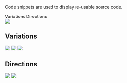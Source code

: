 <Row >
    <Column cols={8}>
    <p>Code snippets are used to display re-usable source code.</p>
    </Column> 
</Row>

<div>
    <AnchorLink to="variations" offset={210}>
        Variations
    </AnchorLink>
    <AnchorLink to="directions" offset={210}>
        Directions
    </AnchorLink>
</div>

<Row >
    <Column cols={6}>
        <img src="../_img/code-snippet--1.png" />
    </Column> 
</Row>

<Anchor idToScrollTo="variations"><h2>Variations</h2></Anchor>
<Row >
    <Column cols={6}>
        <img src="../_img/code-snippet--2.png" />
    </Column> 
    <Column cols={6}>
        <img src="../_img/code-snippet--3.png" />
    </Column> 
</Row>
<Row >
    <Column cols={6}>
        <img src="../_img/code-snippet--4.png" />
    </Column> 
</Row>

<Anchor idToScrollTo="directions"><h2>Directions</h2></Anchor>
<Row >
    <Column cols={6}>
        <img src="../_img/code-snippet--5.png" />
    </Column> 
    <Column cols={6}>
        <img src="../_img/code-snippet--6.png" />
    </Column> 
</Row>
